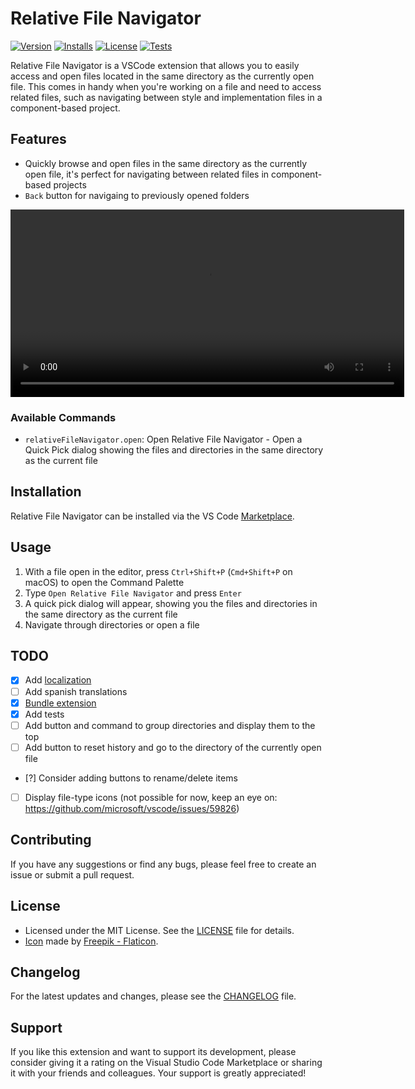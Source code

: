 # Relative File Navigator

[![Version](https://img.shields.io/visual-studio-marketplace/v/eduarbo.relative-file-navigator)](https://marketplace.visualstudio.com/items?itemName=eduarbo.relative-file-navigator)
[![Installs](https://img.shields.io/visual-studio-marketplace/i/eduarbo.relative-file-navigator)](https://marketplace.visualstudio.com/items?itemName=eduarbo.relative-file-navigator)
[![License](https://img.shields.io/github/license/eduarbo/vscode-relative-file-navigator)](https://github.com/eduarbo/vscode-relative-file-navigator/blob/main/LICENSE)
[![Tests](https://img.shields.io/github/actions/workflow/status/eduarbo/vscode-relative-file-navigator/tests.yml?branch=main&label=Tests)](https://github.com/eduarbo/vscode-relative-file-navigator/actions/workflows/tests.yml?query=branch%3Amain+workflow%3A%22Run+Tests%22)

Relative File Navigator is a VSCode extension that allows you to easily access and open files located in the same directory as the currently open file. This comes in handy when you're working on a file and need to access related files, such as navigating between style and implementation files in a component-based project.

## Features

- Quickly browse and open files in the same directory as the currently open file, it's perfect for navigating between related files in component-based projects
- `Back` button for navigaing to previously opened folders

<video width="630" height="300" src="https://user-images.githubusercontent.com/335073/236550674-32b2edb1-5eef-4ff7-9615-7a15d6fbb643.mp4" title="Relative File Navigator extension Demo"></video>

### Available Commands

* `relativeFileNavigator.open`: Open Relative File Navigator - Open a Quick Pick dialog showing the files and directories in the same directory as the current file

## Installation

Relative File Navigator can be installed via the VS Code [Marketplace](https://marketplace.visualstudio.com/items?itemName=eduarbo.relative-file-navigator).

## Usage

1. With a file open in the editor, press `Ctrl+Shift+P` (`Cmd+Shift+P` on macOS) to open the Command Palette
2. Type `Open Relative File Navigator` and press `Enter`
3. A quick pick dialog will appear, showing you the files and directories in the same directory as the current file
4. Navigate through directories or open a file

## TODO
- [X] Add [localization](https://github.com/microsoft/vscode-l10n)
- [ ] Add spanish translations
- [X] [Bundle extension](https://aka.ms/vscode-bundle-extension)
- [X] Add tests
- [ ] Add button and command to group directories and display them to the top
- [ ] Add button to reset history and go to the directory of the currently open file
- [?] Consider adding buttons to rename/delete items
- [ ] Display file-type icons (not possible for now, keep an eye on: https://github.com/microsoft/vscode/issues/59826)

## Contributing

If you have any suggestions or find any bugs, please feel free to create an issue or submit a pull request.

## License

- Licensed under the MIT License. See the [LICENSE](https://raw.githubusercontent.com/eduarbo/vscode-relative-file-navigator/main/LICENSE) file for details.
- [Icon](assets/icon.png) made by <a href="https://www.flaticon.com/free-icons/html" title="html icons">Freepik - Flaticon</a>.

## Changelog

For the latest updates and changes, please see the [CHANGELOG](CHANGELOG.md) file.

## Support

If you like this extension and want to support its development, please consider giving it a rating on the Visual Studio Code Marketplace or sharing it with your friends and colleagues. Your support is greatly appreciated!
